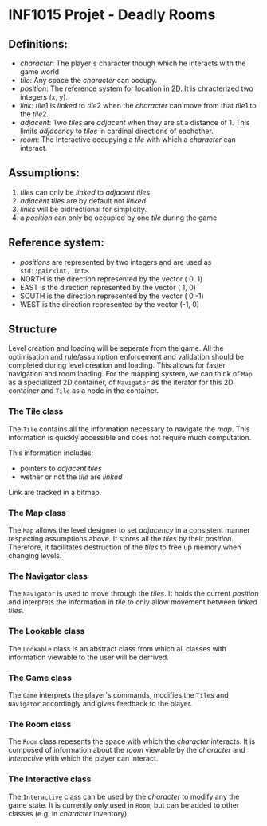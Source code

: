 # INF1015 Projet - Deadly Rooms

## Definitions:
- *character*: The player's character though which he interacts with the game world
- *tile*: Any space the *character* can occupy.
- *position*: The reference system for location in 2D. It is chracterized two integers (x, y).
- *link*:  *tile*1 is *linked* to *tile*2 when the *character* can move from that *tile*1 to the *tile*2.
- *adjacent*: Two *tiles* are *adjacent* when they are at a distance of 1. This limits *adjacency* to *tiles* in cardinal directions of eachother.
- *room*: The Interactive occupying a *tile* with which a *character* can interact.

## Assumptions:
1. *tiles* can only be *linked* to *adjacent tiles* 
2. *adjacent tiles* are  by default not *linked*
3. *links* will be bidirectional for simplicity.
4. a *position* can only be occupied by one *tile* during the game

## Reference system:
- *positions* are represented by two integers and are used as `std::pair<int, int>`.
- NORTH is the direction represented by the vector ( 0, 1)
- EAST  is the direction represented by the vector ( 1, 0)
- SOUTH is the direction represented by the vector ( 0,-1)
- WEST  is the direction represented by the vector (-1, 0)

## Structure
Level creation and loading will be seperate from the game. All the optimisation and rule/assumption enforcement and validation should be completed during level creation and loading. This allows for faster navigation and room loading. For the mapping system, we can think of `Map` as a specialized 2D container, of `Navigator` as the iterator for this 2D container and `Tile` as a node in the container.

### The Tile class
The `Tile` contains all the information necessary to navigate the *map*. This information is quickly accessible and does not require much computation.

This information includes:
- pointers to *adjacent tiles*
- wether or not the *tile* are *linked*

Link are tracked in a bitmap.

### The Map class
The `Map` allows the level designer to set *adjacency* in a consistent manner respecting assumptions above. It stores all the *tiles* by their *position*. Therefore, it facilitates destruction of the *tiles* to free up memory when changing levels.
 
### The Navigator class
The `Navigator` is used to move through the *tiles*. It holds the current *position* and interprets the information in *tile* to only allow movement between *linked tiles*.

### The Lookable class
The `Lookable` class is an abstract class from which all classes with information viewable to the user will be derrived.

### The Game class
The `Game` interprets the player's commands, modifies the `Tile`s and `Navigator` accordingly and gives feedback to the player.

### The Room class
The `Room` class repesents the space with which the *character* interacts. It is composed of information about the *room* viewable by the *character* and *Interactive* with which the player can interact.

### The Interactive class
The `Interactive` class can be used by the *character* to modify any the game state. It is currently only used in `Room`, but can be added to other classes (e.g. in *character* inventory). 